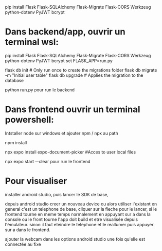 pip install Flask Flask-SQLAlchemy Flask-Migrate Flask-CORS Werkzeug python-dotenv PyJWT bcrypt

# Dans backend/app, ouvrir un terminal wsl: 
pip install Flask Flask-SQLAlchemy Flask-Migrate Flask-CORS Werkzeug python-dotenv PyJWT bcrypt
set FLASK_APP=run.py

flask db init  # Only run once to create the migrations folder
flask db migrate -m "Initial user table"
flask db upgrade # Applies the migration to the database

python run.py pour run le backend

# Dans frontend ouvrir un terminal powershell:

Intstaller node sur windows et ajouter npm / npx au path

npm install

npx expo install expo-document-picker #Acces to user local files

npx expo start --clear pour run le frontend

# Pour visualiser

installer android studio, puis lancer le SDK de base,

depuis android studio creer un nouveau device ou alors utiliser l'existant en general c'est un telephone de base, cliquer sur la fleche pour le lancer, si le frontend tourne en meme temps normalement en appuyant sur a dans la console ou le front tourne l'app doit build et etre visualisée depuis l'émulateur. sinon il faut eteindre le telephone et le reallumer puis appuyer sur a dans le frontend.

ajouter la webcam dans les options android studio une fois qu'elle est connectée au fixe